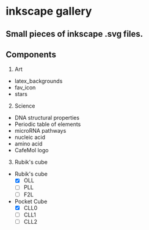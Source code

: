 # inkscape gallery

Small pieces of inkscape .svg files.
---

## Components

1. Art
  - latex_backgrounds
  - fav_icon
  - stars
2. Science
  - DNA structural properties
  - Periodic table of elements
  - microRNA pathways
  - nucleic acid
  - amino acid
  - CafeMol logo
3. Rubik's cube
  - Rubik's cube
    - [x] OLL
    - [ ] PLL
    - [ ] F2L
  - Pocket Cube
    - [x] CLL0
    - [ ] CLL1
    - [ ] CLL2
